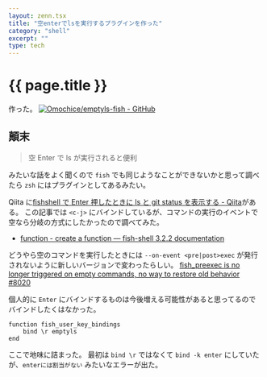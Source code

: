 ```yaml
---
layout: zenn.tsx
title: "空enterでlsを実行するプラグインを作った"
category: "shell"
excerpt: ""
type: tech
---
```


# {{ page.title }}

作った。
[![Omochice/emptyls-fish - GitHub](https://gh-card.dev/repos/Omochice/emptyls-fish.svg)](https://github.com/Omochice/emptyls-fish)

## 顛末

> 空 Enter で ls が実行されると便利

みたいな話をよく聞くので `fish` でも同じようなことができないかと思って調べたら `zsh` にはプラグインとしてあるみたい。

Qiita に[fishshell で Enter 押したときに ls と git status を表示する - Qiita](https://qiita.com/marcy_o/items/d51773cdd110d77cfdd8)がある。
この記事では `<c-j>` にバインドしているが、コマンドの実行のイベントで空なら分岐の方式にしたかったので調べてみた。

- [function - create a function — fish-shell 3.2.2 documentation](https://fishshell.com/docs/current/cmds/function.html)

どうやら空のコマンドを実行したときには `--on-event <pre|post>exec` が発行されないように新しいバージョンで変わったらしい。
[fish_preexec is no longer triggered on empty commands, no way to restore old behavior #8020](https://github.com/fish-shell/fish-shell/issues/8020)

個人的に `Enter` にバインドするものは今後増える可能性があると思ってるのでバインドしたくはなかった。

```fish
function fish_user_key_bindings
    bind \r emptyls
end
```

ここで地味に詰まった。
最初は `bind \r` ではなくて `bind -k enter` にしていたが、`enterには割当がない` みたいなエラーが出た。
